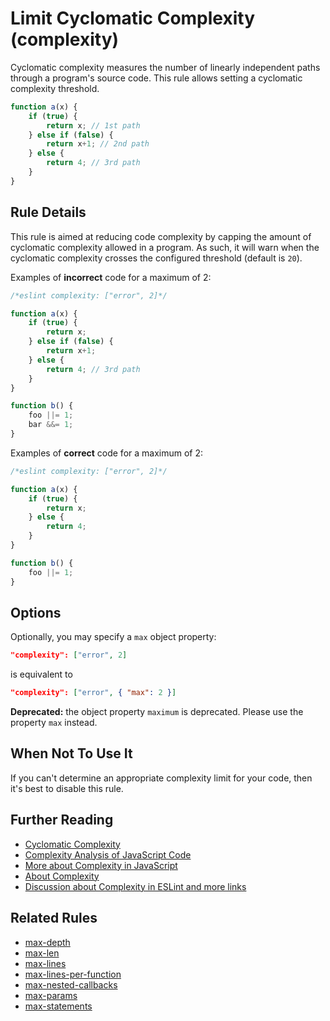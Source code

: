 # Limit Cyclomatic Complexity (complexity)

Cyclomatic complexity measures the number of linearly independent paths through a program's source code. This rule allows setting a cyclomatic complexity threshold.

```js
function a(x) {
    if (true) {
        return x; // 1st path
    } else if (false) {
        return x+1; // 2nd path
    } else {
        return 4; // 3rd path
    }
}
```

## Rule Details

This rule is aimed at reducing code complexity by capping the amount of cyclomatic complexity allowed in a program. As such, it will warn when the cyclomatic complexity crosses the configured threshold (default is `20`).

Examples of **incorrect** code for a maximum of 2:

```js
/*eslint complexity: ["error", 2]*/

function a(x) {
    if (true) {
        return x;
    } else if (false) {
        return x+1;
    } else {
        return 4; // 3rd path
    }
}

function b() {
    foo ||= 1;
    bar &&= 1;
}
```

Examples of **correct** code for a maximum of 2:

```js
/*eslint complexity: ["error", 2]*/

function a(x) {
    if (true) {
        return x;
    } else {
        return 4;
    }
}

function b() {
    foo ||= 1;
}
```

## Options

Optionally, you may specify a `max` object property:

```json
"complexity": ["error", 2]
```

is equivalent to

```json
"complexity": ["error", { "max": 2 }]
```

**Deprecated:** the object property `maximum` is deprecated. Please use the property `max` instead.

## When Not To Use It

If you can't determine an appropriate complexity limit for your code, then it's best to disable this rule.

## Further Reading

* [Cyclomatic Complexity](https://en.wikipedia.org/wiki/Cyclomatic_complexity)
* [Complexity Analysis of JavaScript Code](https://ariya.io/2012/12/complexity-analysis-of-javascript-code)
* [More about Complexity in JavaScript](https://craftsmanshipforsoftware.com/2015/05/25/complexity-for-javascript/)
* [About Complexity](https://web.archive.org/web/20160808115119/http://jscomplexity.org/complexity)
* [Discussion about Complexity in ESLint and more links](https://github.com/eslint/eslint/issues/4808#issuecomment-167795140)

## Related Rules

* [max-depth](max-depth.md)
* [max-len](max-len.md)
* [max-lines](max-lines.md)
* [max-lines-per-function](max-lines-per-function.md)
* [max-nested-callbacks](max-nested-callbacks.md)
* [max-params](max-params.md)
* [max-statements](max-statements.md)
